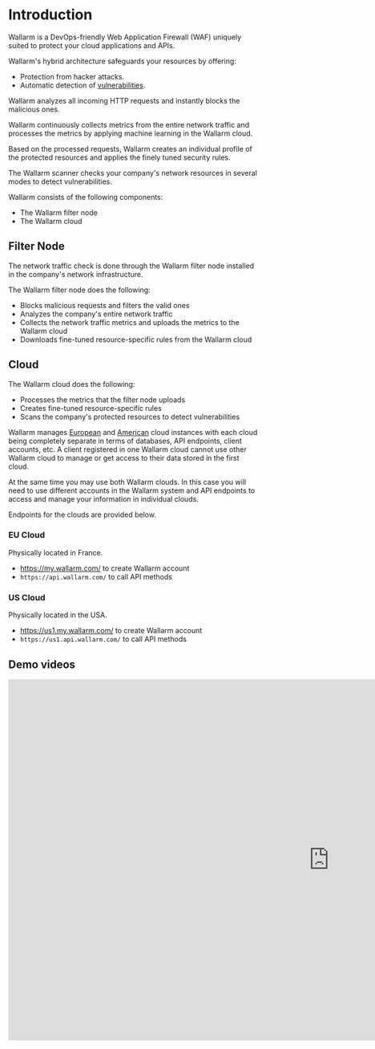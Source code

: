 # Introduction

Wallarm is a DevOps-friendly Web Application Firewall (WAF) uniquely suited to protect your cloud applications and APIs.

Wallarm's hybrid architecture safeguards your resources by offering:

* Protection from hacker attacks.
* Automatic detection of [vulnerabilities](../../glossary-en.md#vulnerability).

Wallarm analyzes all incoming HTTP requests and instantly blocks the malicious ones.

Wallarm continuously collects metrics from the entire network traffic and processes the metrics by applying machine learning in the Wallarm cloud.

Based on the processed requests, Wallarm creates an individual profile of the protected resources and applies the finely tuned security rules.

The Wallarm scanner checks your company's network resources in several modes to detect vulnerabilities.

Wallarm consists of the following components:

* The Wallarm filter node
* The Wallarm cloud

## Filter Node

The network traffic check is done through the Wallarm filter node installed in the company's network infrastructure.

The Wallarm filter node does the following:

* Blocks malicious requests and filters the valid ones
* Analyzes the company's entire network traffic
* Collects the network traffic metrics and uploads the metrics to the Wallarm cloud
* Downloads fine-tuned resource-specific rules from the Wallarm cloud

## Cloud

The Wallarm cloud does the following:

* Processes the metrics that the filter node uploads
* Creates fine-tuned resource-specific rules
* Scans the company's protected resources to detect vulnerabilities

Wallarm manages [European](#eu-cloud) and [American](#us-cloud) cloud instances with each cloud being completely separate in terms of databases, API endpoints, client accounts, etc. A client registered in one Wallarm cloud cannot use other Wallarm cloud to manage or get access to their data stored in the first cloud.

At the same time you may use both Wallarm clouds. In this case you will need to use different accounts in the Wallarm system and API endpoints to access and manage your information in individual clouds.

Endpoints for the clouds are provided below.

### EU Cloud

Physically located in France.

* https://my.wallarm.com/ to create Wallarm account
* `https://api.wallarm.com/` to call API methods

### US Cloud

Physically located in the USA.

* https://us1.my.wallarm.com/ to create Wallarm account
* `https://us1.api.wallarm.com/` to call API methods

## Demo videos

<div class="video-wrapper">
  <iframe width="1280" height="720" src="https://www.youtube.com/embed/Qh-Wof1C3Ak" frameborder="0" allow="accelerometer; autoplay; encrypted-media; gyroscope; picture-in-picture" allowfullscreen></iframe>
</div>